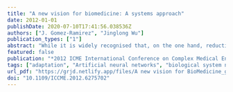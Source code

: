 ```yaml
---
title: "A new vision for biomedicine: A systems approach"
date: 2012-01-01
publishDate: 2020-07-10T17:41:56.038536Z
authors: ["J. Gomez-Ramirez", "Jinglong Wu"]
publication_types: ["1"]
abstract: "While it is widely recognised that, on the one hand, reductionistic approaches are inadequate to deal with the multifactorial and complex nature of health and disease, and on the other hand, a system level understanding of the normal and pathological functioning of biological systems is sorely needed; no clear procedure have been put forth about the actual implementation of such a program. In this paper we review the tools and the mode of thinking that systems biology has set forward in the last twenty years, pinpointing its key methodological and epistemic aspects, together with the technical obstacles and conceptual limitations that it is faced with. A new approach conducive to a system level understanding of biomedical systems is thus, proposed."
featured: false
publication: "*2012 ICME International Conference on Complex Medical Engineering (CME)*"
tags: ["adaptation", "Artificial neural networks", "biological system normal functioning", "biological system pathological functioning", "biology", "biomedicine", "biophysics", "category theory", "medicine", "Pathology", "robustness", "stability", "system level understanding", "Systems Biology"]
url_pdf: "https://grjd.netlify.app/files/A new vision for BioMedicine_gomez-ramirez2012.pdf"
doi: "10.1109/ICCME.2012.6275702"
---
```


